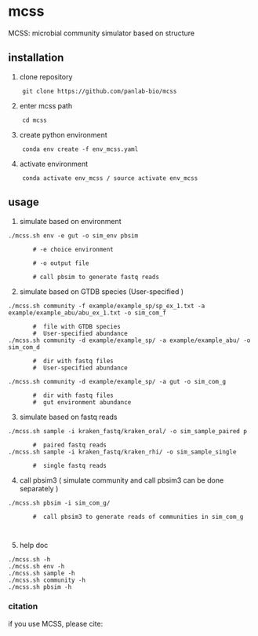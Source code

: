 # mcss
MCSS: microbial community simulator based on structure
## installation

1. clone repository
```
    git clone https://github.com/panlab-bio/mcss
```

2.  enter mcss path
```
    cd mcss
```
3. create python environment
```
    conda env create -f env_mcss.yaml
```
    
4. activate environment
```
    conda activate env_mcss / source activate env_mcss
```

## usage

1. simulate based on environment

```
./mcss.sh env -e gut -o sim_env pbsim 
   
       # -e choice environment 
   
       # -o output file 
   
       # call pbsim to generate fastq reads
```
   
   
2. simulate based on GTDB species (User-specified )
```
./mcss.sh community -f example/example_sp/sp_ex_1.txt -a example/example_abu/abu_ex_1.txt -o sim_com_f 
   
       #  file with GTDB species
       #  User-specified abundance
./mcss.sh community -d example/example_sp/ -a example/example_abu/ -o sim_com_d
   
       #  dir with fastq files
       #  User-specified abundance
       
./mcss.sh community -d example/example_sp/ -a gut -o sim_com_g
   
       #  dir with fastq files
       #  gut environment abundance
```

3. simulate based on fastq reads
```
./mcss.sh sample -i kraken_fastq/kraken_oral/ -o sim_sample_paired p 
   
       #  paired fastq reads
./mcss.sh sample -i kraken_fastq/kraken_rhi/ -o sim_sample_single
   
       #  single fastq reads
```

4. call pbsim3 ( simulate community and call pbsim3 can be done separately )
```
./mcss.sh pbsim -i sim_com_g/
   
       #  call pbsim3 to generate reads of communities in sim_com_g
       
   
```
5. help doc
```
./mcss.sh -h
./mcss.sh env -h
./mcss.sh sample -h
./mcss.sh community -h
./mcss.sh pbsim -h

```

### citation
if you use MCSS, please cite:






